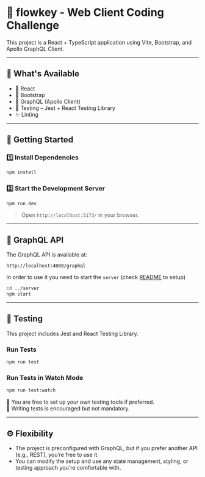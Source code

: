 # 🎹 flowkey - Web Client Coding Challenge

This project is a React + TypeScript application using Vite, Bootstrap, and Apollo GraphQL Client.

---

## 📌 What's Available

- 🚀 React
- 🎨 Bootstrap
- 🔗 GraphQL (Apollo Client)
- 🧪 Testing – Jest + React Testing Library
- ✨ Linting

---

## 🚀 Getting Started

### 1️⃣ Install Dependencies

```sh
npm install
```

### 2️⃣ Start the Development Server

```sh
npm run dev
```

> Open `http://localhost:5173/` in your browser.

---

## 🔗 GraphQL API

The GraphQL API is available at:

```
http://localhost:4000/graphql
```

In order to use it you need to start the `server` (check [README](../server/README.md) to setup)

```sh
cd ../server
npm start
```

---

## 🧪 Testing

This project includes Jest and React Testing Library.

### Run Tests

```sh
npm run test
```

### Run Tests in Watch Mode

```sh
npm run test:watch
```

🔹 You are free to set up your own testing tools if preferred.  
🔹 Writing tests is encouraged but not mandatory.

---

## ⚙️ Flexibility

- The project is preconfigured with GraphQL, but if you prefer another API (e.g., REST), you’re free to use it.
- You can modify the setup and use any state management, styling, or testing approach you're comfortable with.
